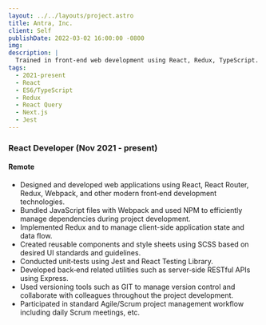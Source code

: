 ```yaml
---
layout: ../../layouts/project.astro
title: Antra, Inc.
client: Self
publishDate: 2022-03-02 16:00:00 -0800
img:
description: |
  Trained in front‑end web development using React, Redux, TypeScript.
tags:
  - 2021-present
  - React
  - ES6/TypeScript
  - Redux
  - React Query
  - Next.js
  - Jest
---
```


### React Developer (Nov 2021 - present)

#### Remote

- Designed and developed web applications using React, React Router, Redux, Webpack, and other modern front‑end development technologies.
- Bundled JavaScript files with Webpack and used NPM to efficiently manage dependencies during project development.
- Implemented Redux and to manage client-side application state and data flow.
- Created reusable components and style sheets using SCSS based on desired UI standards and guidelines.
- Conducted unit‑tests using Jest and React Testing Library.
- Developed back‑end related utilities such as server‑side RESTful APIs using Express.
- Used versioning tools such as GIT to manage version control and collaborate with colleagues throughout the project development.
- Participated in standard Agile/Scrum project management workflow including daily Scrum meetings, etc.
